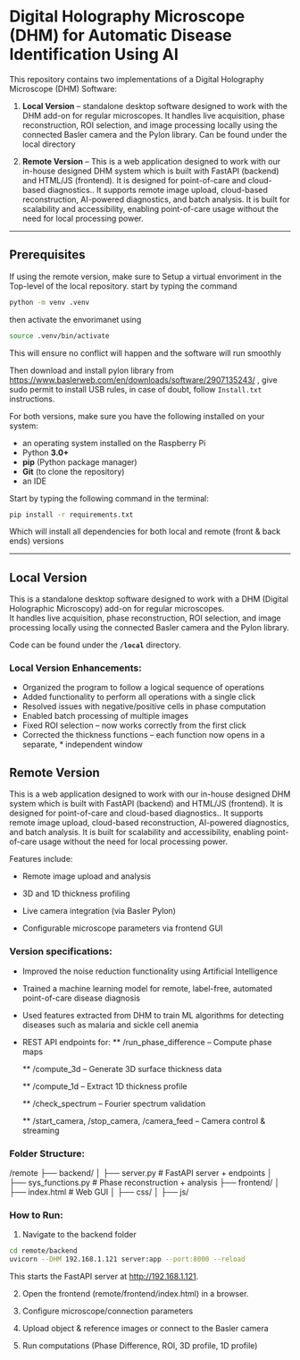 # Digital Holography Microscope (DHM) for Automatic Disease Identification Using AI

This repository contains two implementations of a Digital Holography Microscope (DHM) Software:  
1. **Local Version** – standalone desktop software designed to work with the DHM add-on for regular microscopes. It handles live acquisition, phase reconstruction, ROI selection, and image processing locally using the connected Basler camera and the Pylon library. Can be found under the local directory  

2. **Remote Version** – This is a web application designed to work with our in-house designed DHM system which is built with FastAPI (backend) and HTML/JS (frontend). It is designed for point-of-care and cloud-based diagnostics.. It supports remote image upload, cloud-based reconstruction, AI-powered diagnostics, and batch analysis. It is built for scalability and accessibility, enabling point-of-care usage without the need for local processing power. 

---

## Prerequisites

If using the remote version, make sure to Setup a virtual envoriment in the Top-level of the local repository.
start by typing the command
```bash
python -m venv .venv
````
then activate the envorimanet using
```bash
source .venv/bin/activate
```
This will ensure no conflict will happen and the software will run smoothly

Then download and install pylon library from https://www.baslerweb.com/en/downloads/software/2907135243/ , give sudo permit to install USB rules, in case of doubt, follow `Install.txt` instructions.

For both versions, make sure you have the following installed on your system:
- an operating system installed on the Raspberry Pi
- Python **3.0+**
- **pip** (Python package manager)
- **Git** (to clone the repository)
- an IDE 

Start by typing the following command in the terminal:
```bash
pip install -r requirements.txt
```
Which will install all dependencies for both local and remote (front & back ends) versions

---

## Local Version
This is a standalone desktop software designed to work with a DHM (Digital Holographic Microscopy) add-on for regular microscopes.  
It handles live acquisition, phase reconstruction, ROI selection, and image processing locally using the connected Basler camera and the Pylon library.  

Code can be found under the **`/local`** directory.

### Local Version Enhancements:
  * Organized the program to follow a logical sequence of operations
  * Added functionality to perform all operations with a single click
  * Resolved issues with negative/positive cells in phase computation
  * Enabled batch processing of multiple images
  * Fixed ROI selection – now works correctly from the first click
  * Corrected the thickness functions – each function now opens in a separate, * independent window


## Remote Version
This is a web application designed to work with our in-house designed DHM system which is built with FastAPI (backend) and HTML/JS (frontend). It is designed for point-of-care and cloud-based diagnostics.. It supports remote image upload, cloud-based reconstruction, AI-powered diagnostics, and batch analysis. It is built for scalability and accessibility, enabling point-of-care usage without the need for local processing power.

Features include:

* Remote image upload and analysis

* 3D and 1D thickness profiling

* Live camera integration (via Basler Pylon)

* Configurable microscope parameters via frontend GUI

### Version specifications:
  * Improved the noise reduction functionality using Artificial Intelligence
  * Trained a machine learning model for remote, label-free, automated point-of-care disease diagnosis
  * Used features extracted from DHM to train ML algorithms for detecting diseases such as malaria and sickle cell anemia
  * REST API endpoints for:
       ** /run_phase_difference – Compute phase maps
       
       ** /compute_3d – Generate 3D surface thickness data
       
       ** /compute_1d – Extract 1D thickness profile
       
       ** /check_spectrum – Fourier spectrum validation
       
       ** /start_camera, /stop_camera, /camera_feed – Camera control & streaming


### Folder Structure:
/remote
   ├── backend/
   │     ├── server.py         # FastAPI server + endpoints
   │     ├── sys_functions.py  # Phase reconstruction + analysis
   ├── frontend/
   │     ├── index.html        # Web GUI
   │     ├── css/
   │     ├── js/

### How to Run:
1. Navigate to the backend folder
```Bash
cd remote/backend
uvicorn --DHM 192.168.1.121 server:app --port:8000 --reload
```

This starts the FastAPI server at http://192.168.1.121.

2. Open the frontend (remote/frontend/index.html) in a browser.

3. Configure microscope/connection parameters

4. Upload object & reference images or connect to the Basler camera

5. Run computations (Phase Difference, ROI, 3D profile, 1D profile)


